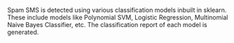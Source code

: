 Spam SMS is detected using various classification models inbuilt in sklearn. 
These include models like Polynomial SVM, Logistic Regression, Multinomial Naive Bayes Classifier, etc. 
The classification report of each model is generated.
